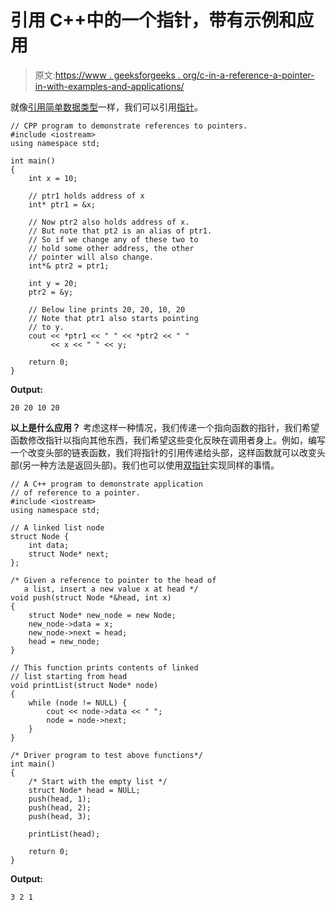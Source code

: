 # 引用 C++中的一个指针，带有示例和应用

> 原文:[https://www . geeksforgeeks . org/c-in-a-reference-a-pointer-in-with-examples-and-applications/](https://www.geeksforgeeks.org/reference-to-a-pointer-in-c-with-examples-and-applications/)

就像[引用简单数据类型](https://www.geeksforgeeks.org/references-in-c/)一样，我们可以引用[指针](https://www.geeksforgeeks.org/pointers-in-c-and-c-set-1-introduction-arithmetic-and-array/)。

```
// CPP program to demonstrate references to pointers.
#include <iostream>
using namespace std;

int main()
{
    int x = 10;

    // ptr1 holds address of x
    int* ptr1 = &x;

    // Now ptr2 also holds address of x.
    // But note that pt2 is an alias of ptr1.
    // So if we change any of these two to
    // hold some other address, the other
    // pointer will also change.
    int*& ptr2 = ptr1;

    int y = 20;
    ptr2 = &y;

    // Below line prints 20, 20, 10, 20
    // Note that ptr1 also starts pointing
    // to y.
    cout << *ptr1 << " " << *ptr2 << " "
         << x << " " << y;

    return 0;
}
```

**Output:**

```
20 20 10 20

```

**以上是什么应用？**
考虑这样一种情况，我们传递一个指向函数的指针，我们希望函数修改指针以指向其他东西，我们希望这些变化反映在调用者身上。例如，编写一个改变头部的链表函数，我们将指针的引用传递给头部，这样函数就可以改变头部(另一种方法是返回头部)。我们也可以使用[双指针](https://www.geeksforgeeks.org/double-pointer-pointer-pointer-c/)实现同样的事情。

```
// A C++ program to demonstrate application
// of reference to a pointer.
#include <iostream>
using namespace std;

// A linked list node
struct Node {
    int data;
    struct Node* next;
};

/* Given a reference to pointer to the head of
   a list, insert a new value x at head */
void push(struct Node *&head, int x)
{
    struct Node* new_node = new Node;
    new_node->data = x;
    new_node->next = head;
    head = new_node;
}

// This function prints contents of linked
// list starting from head
void printList(struct Node* node)
{
    while (node != NULL) {
        cout << node->data << " ";
        node = node->next;
    }
}

/* Driver program to test above functions*/
int main()
{
    /* Start with the empty list */
    struct Node* head = NULL;
    push(head, 1);
    push(head, 2);
    push(head, 3);

    printList(head);

    return 0;
}
```

**Output:**

```
3 2 1

```